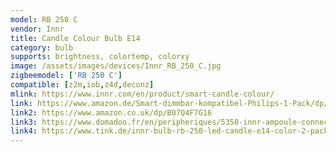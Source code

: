 ```yaml
---
model: RB 250 C
vendor: Innr
title: Candle Colour Bulb E14
category: bulb
supports: brightness, colortemp, colorxy
image: /assets/images/devices/Innr_RB_250_C.jpg
zigbeemodel: ['RB 250 C']
compatible: [z2m,iob,z4d,deconz]
mlink: https://www.innr.com/en/product/smart-candle-colour/
link: https://www.amazon.de/Smart-dimmbar-kompatibel-Philips-1-Pack/dp/B07Q3H53VF
link2: https://www.amazon.co.uk/dp/B07Q4F7G16
link3: https://www.domadoo.fr/en/peripheriques/5350-innr-ampoule-connectee-type-e14-zigbee-30-pack-de-2-ampoules-multicolor-rgbw-blanc-reglable-2200k-a-6500k-8718781552077.html
link4: https://www.tink.de/innr-bulb-rb-250-led-candle-e14-color-2-pack
---
```

